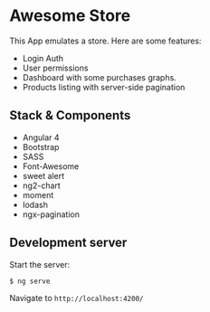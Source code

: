 # Awesome Store

This App emulates a store. Here are some features:

* Login Auth
* User permissions
* Dashboard with some purchases graphs.
* Products listing with server-side pagination

## Stack & Components

* Angular 4
* Bootstrap
* SASS
* Font-Awesome
* sweet alert
* ng2-chart
* moment
* lodash
* ngx-pagination

## Development server

Start the server:
```sh
$ ng serve
```

Navigate to `http://localhost:4200/`
